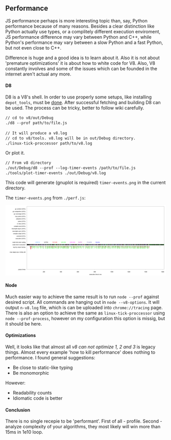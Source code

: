 ## Performance
JS performance perhaps is more interesting topic than, say, Python performance because of many reasons. Besides a clear distinction like Python actually use types, or a complitely different execution enviroment, JS performance difference may vary between Python and C++, while Python's performance may vary between a slow Python and a fast Python, but not even close to C++.

Difference is huge and a good idea is to learn about it. Also it is not about 'premature optimizations' it is about how to white code for V8. Also, V8 constantly involves and some of the issues which can be founded in the internet aren't actual any more.

#### D8
D8 is a V8's shell. In order to use properly some setups, like installing `depot_tools`,  must be [done](https://github.com/v8/v8/wiki/Building%20with%20Gyp). After successful fetching and building D8 can be used. The process can be tricky, better to follow wiki carefully.

```
// cd to v8/out/Debug
./d8 --prof path/to/file.js

// It will produce a v8.log
// cd to v8/tools. v8.log will be in out/Debug directory.
./linux-tick-proccessor path/to/v8.log
```

Or plot it.

```
// From v8 directory
./out/Debug/d8 --prof --log-timer-events /path/to/file.js
./tools/plot-timer-events ./out/Debug/v8.log
```
This code will generate (gnuplot is required) `timer-events.png` in the current directory.

The `timer-events.png` from `./perf.js`:

![perf.js](https://github.com/pvlbzn/Today/blob/master/Jul8/timer-events.png "Plotted Performance")


#### Node
Much easier way to achieve the same result is to run `node --prof` against desired script. All commands are hanging out in `node --v8-options`. It will output `n-v8.log` file, which is can be uploaded into `chrome://tracing` page. There is also an option to achieve the same as `linux-tick-proccessor` using `node --prof-process`, however on my configuration this option is missig, but it should be here.

#### Optimizations
Well, it looks like that almost all *v8 can not optimize 1, 2 and 3* is legacy things. Almost every example 'how to kill performance' does nothing to performance. I found general suggestions:

- Be close to static-like typing
- Be monomorphic

However:

- Readability counts
- Idiomatic code is better

#### Conclusion
There is no single recepie to be 'performant'. First of all - profile. Second - analyze complexity of your algorithms, they most likely will win more than 15ms in 1e10 loop.
